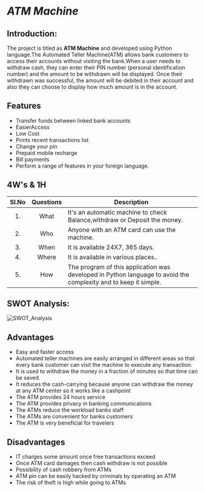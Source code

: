 #  _ATM Machine_
## Introduction:

  The project is titled as **ATM Machine** and developed using Python language.The Automated Teller Machine(ATM) 
  allows bank customers to access their accounts without visiting the bank.When a user needs to withdraw cash, 
  they can enter their PIN number (personal identification number) and the amount to be withdrawn will be displayed.
  Once their withdrawn was successful, the amount will be debited in their account and also they can choose to display
  how much amount is in the account. 
  
  
##  Features
-   Transfer funds between linked bank accounts
-   EasierAccess
-   Low Cost
-   Prints recent transactions list
-   Change your pin
-   Prepaid mobile recharge
-   Bill payments
-   Perform a range of features in your foreign language.


## 4W's & 1H
| Sl.No | Questions | Description | 
| :-----: | :-----: | ----- |
| 1. | What | It's an automatic machine to check Balance,withdraw or Deposit the money. |
| 2. | Who | Anyone with an ATM card can use the machine. | 
| 3. | When | It is available 24X7, 365 days. |
| 4. | Where | It is available in various places..| 
| 5. | How | The program of this application was developed in Python language to avoid the complexity and to keep it simple.|

## SWOT Analysis:

![SWOT_Analysis](https://user-images.githubusercontent.com/98812442/161213453-da4be226-baa7-49fe-b41c-4d57d830f309.png)


## Advantages
-   Easy and faster access 
-   Automated teller machines are easily arranged in different areas so that every bank customer can visit the machine to execute any transaction.
-   It is used to withdraw the money in a fraction of minutes so that time can be saved.
-   It reduces the cash-carrying because anyone can withdraw the money at any ATM center so it works like a cashpoint
-   The ATM provides 24 hours service
-   The ATM provides privacy in banking communications
-   The ATMs reduce the workload banks staff
-   The ATMs are convenient for banks customers
-   The ATM is very beneficial for travelers
 
 ## Disadvantages
-   IT charges some amount once free transactions exceed
-   Once ATM card damages then cash withdraw is not possible
-   Possibility of cash robbery from ATMs
-   ATM pin can be easily hacked by criminals by operating an ATM
-   The risk of theft is high while going to ATMs
 
